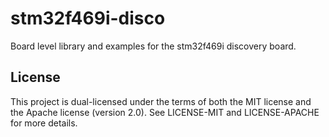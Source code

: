 # stm32f469i-disco

Board level library and examples for the stm32f469i discovery board.

## License

This project is dual-licensed under the terms of both the MIT license and the
Apache license (version 2.0). See LICENSE-MIT and LICENSE-APACHE for more
details.
